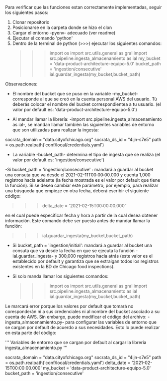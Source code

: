 Para verificar que las funciones estan correctamente implementadas, seguir los siguientes pasos:

1. Clonar repositorio
2. Posicionarse en la carpeta donde se hizo el clon
3. Cargar el entorno -pyenv- adecuado (ver readme)
4. Ejecutar el comando 'python'
5. Dentro de la terminal de python (>>>) ejecutar los siguientes comandos:
   >>> import os
   >>> import src.utils.general as gral
   >>> import src.pipeline.ingesta_almacenamiento as ial
   >>> my_bucket = 'data-product-architecture-equipo-5.0'
   >>> bucket_path = 'ingestion/consecutive'
   >>> ial.guardar_ingesta(my_bucket,bucket_path)

Observaciones:

- El nombre del bucket que se puso en la variable -my_bucket- corresponde al que se creó en la cuenta personal AWS del usuario. Tú deberás colocar el nombre del bucket correspondientea a tu usuario. (el valor por default es: 'data-product-architecture-equipo-5.0') 

- Al mandar llamar la librería: -import src.pipeline.ingesta_almacenamiento as ial-, se mandan llamar también las siguientes variables de entorno que son utilizadas para realizar la ingesta:

socrata_domain = "data.cityofchicago.org"
socrata_ds_id = "4ijn-s7e5"
path = os.path.realpath('conf/local/credentials.yaml')

- La variable -bucket_path- determina el tipo de ingesta que se realiza (el valor por default es: 'ingestion/consecutive')

 -Si bucket_path = 'ingestion/consecutive' : mandará a guardar al bucket una consuta que va desde el 2021-02-11T00:00:00.000 y cuenta 1,000 registros hacia adelante (la fecha mostrada es el valor por default que tiene la función). Si se desea cambiar este parámetro, por ejemplo, para realizar una búsqueda que empieze en otra fecha, deberá escribir el siguiente código:
  
  >>> delta_date = '2021-02-15T00:00:00.000'

en el cual puede especificar fecha y hora a partir de la cual desea obtener información. Este comando debe ser puesto antes de mandar llamar la función:
  
  >>> ial.guardar_ingesta(my_bucket,bucket_path)
  
 - Si bucket_path = 'ingestion/initial': mandará a guardar al bucket una consuta que va desde la fecha en que se ejecuta la función -ial.guardar_ingesta- y 300,000 registros hacia atrás (este valor es el establecido por default y garantiza que se extraigan todos los registros existentes en la BD de Chicago food inspections).

- Si solo manda llamar los siguientes comandos:
   >>> import os
   >>> import src.utils.general as gral
   >>> import src.pipeline.ingesta_almacenamiento as ial
   >>> ial.guardar_ingesta(my_bucket,bucket_path)

 Le marcará error porque los valores por default que tomará no coresponderán ni a sus credenciales ni al nombre del bucket asociado a su cuenta de AWS. Sin embargo, puede modificar el código del archivo: -ingesta_almacenamiento.py- para configurar las variables de entorno que se cargan por default de acuerdo a sus necesidades. Esto lo puede realizar en esta parte del código:

''' Variables de entorno que se cargan por default al cargar la librería
    ingesta_almacenamiento.py
'''

socrata_domain = "data.cityofchicago.org"
socrata_ds_id = "4ijn-s7e5"
path = os.path.realpath('conf/local/credentials.yaml')
delta_date = '2021-02-15T00:00:00.000'
my_bucket = 'data-product-architecture-equipo-5.0'
bucket_path = 'ingestion/consecutive'